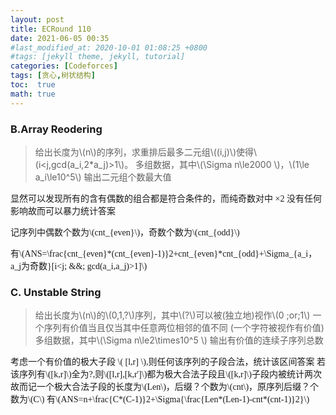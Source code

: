 ```yaml
---
layout: post
title: ECRound 110
date: 2021-06-05 00:35
#last_modified_at: 2020-10-01 01:08:25 +0800
#tags: [jekyll theme, jekyll, tutorial]
categories: [Codeforces]
tags: [贪心,树状结构]
toc:  true
math: true
---
```

### B.Array Reodering
>给出长度为\\\(n\\\)的序列，求重排后最多二元组\\\((i,j)\\\)使得\\\(i<j,gcd(a_i,2*a_j)>1\\\)。
>多组数据，其中\\\(\Sigma n\le2000 \\\)，\\\(1\le a_i\le10^5\\\)
>输出二元组个数最大值

<font face="楷体" >
显然可以发现所有的含有偶数的组合都是符合条件的，而纯奇数对中 ×2 没有任何影响故而可以暴力统计答案

记序列中偶数个数为\\\(cnt_{even}\\\)，奇数个数为\\\(cnt_{odd}\\\)

有\\\(ANS=\frac{cnt_{even}*(cnt_{even}-1)}2+cnt_{even}*cnt_{odd}+\Sigma_{a_i，a_j为奇数}[i<j\; \&\&\; gcd(a_i,a_j)>1]\\\)
</font>

### C. Unstable String
>给出长度为\\\(n\\\)的\\\(0,1,?\\\)序列，其中\\\(?\\\)可以被(独立地)视作\\\(0 \;or\;1\\\)
>一个序列有价值当且仅当其中任意两位相邻的值不同  (一个字符被视作有价值)
>多组数据，其中\\\(\Sigma n\le2\times10^5 \\\)
>输出有价值的连续子序列总数

<font face="楷体" >

考虑一个有价值的极大子段 \\\( [l,r] \\\),则任何该序列的子段合法，统计该区间答案
若该序列有\\\([k,r]\\\)全为?,则\\\([l,r],[k,r']\\\)都为极大合法子段且\\\([k,r]\\\)子段内被统计两次
故而记一个极大合法子段的长度为\\\(Len\\\)，后缀？个数为\\\(cnt\\\)，原序列后缀？个数为\\\(C\\\)
有\\\(ANS=n+\frac{C*(C-1)}2+\Sigma{\frac{Len*(Len-1)-cnt*(cnt-1)}2}\\\)
</font>
